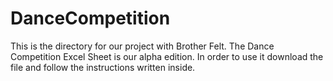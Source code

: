 # DanceCompetition
This is the directory for our project with Brother Felt. The Dance Competition Excel Sheet is our alpha edition.
In order to use it download the file and follow the instructions written inside. 
